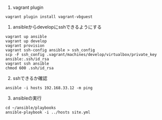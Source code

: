 
1. vagrant plugin
```
vagrant plugin install vagrant-vbguest
```

1. ansibleからdevelopにsshできるようにする
```
vagrant up ansible
vagrant up develop
vagrant provision
vagrant ssh-config ansible > ssh_config
scp -F ssh_config .vagrant/machines/develop/virtualbox/private_key ansible:.ssh/id_rsa
vagrant ssh ansible
chmod 600 .ssh/id_rsa
```

2. sshできるか確認
```
ansible -i hosts 192.168.33.12 -m ping
```

3. ansibleの実行
```
cd ~/ansible/playbooks
ansible-playbook -i ../hosts site.yml
```